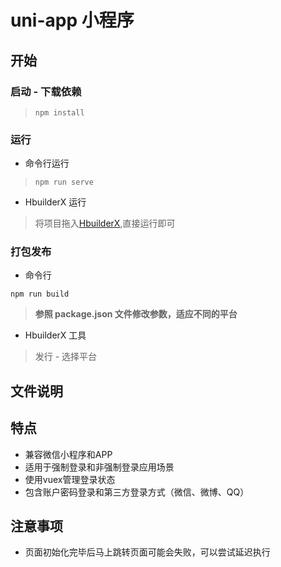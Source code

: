 # uni-app 小程序

## 开始

### 启动 - 下载依赖
>```
>npm install
>```

### 运行

- 命令行运行

>```
>npm run serve
>```

- HbuilderX 运行

>将项目拖入[HbuilderX](http://www.dcloud.io/hbuilderx.html),直接运行即可

### 打包发布

- 命令行

```
npm run build
```
>**参照 package.json 文件修改参数，适应不同的平台**

- HbuilderX 工具

>发行 - 选择平台 


## 文件说明



## 特点
* 兼容微信小程序和APP
* 适用于强制登录和非强制登录应用场景
* 使用vuex管理登录状态
* 包含账户密码登录和第三方登录方式（微信、微博、QQ）

## 注意事项
* 页面初始化完毕后马上跳转页面可能会失败，可以尝试延迟执行



